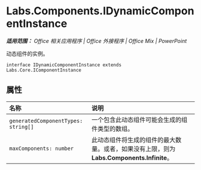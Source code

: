 ﻿
# Labs.Components.IDynamicComponentInstance

 _**适用范围：** Office 相关应用程序 | Office 外接程序 | Office Mix | PowerPoint_

动态组件的实例。

```
interface IDynamicComponentInstance extends Labs.Core.IComponentInstance
```


## 属性


|名称|说明|
|:-----|:-----|
| `generatedComponentTypes: string[]`|一个包含此动态组件可能会生成的组件类型的数组。|
| `maxComponents: number`|此动态组件将生成的组件的最大数量。或者，如果没有上限，则为 **Labs.Components.Infinite**。|
